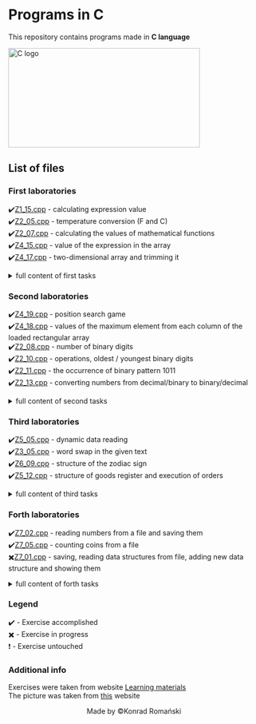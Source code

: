 # Programs in C
This repository contains programs made in **C language**

<img src="https://online.crbtech.in/wp-content/uploads/2019/03/C-programming-768x398.png" alt="C logo" width="384" height="199" alt="C Programming image" title="Image of C programming">

## List of files
### First laboratories
:heavy_check_mark:[Z1_15.cpp](https://github.com/TheSoulsHunter/Programs_in_C/blob/master/Programs_in_C/Z1_15.cpp) - calculating expression value\
:heavy_check_mark:[Z2_05.cpp](https://github.com/TheSoulsHunter/Programs_in_C/blob/master/Programs_in_C/Z2_05.cpp) - temperature conversion (F and C)\
:heavy_check_mark:[Z2_07.cpp](https://github.com/TheSoulsHunter/Programs_in_C/blob/master/Programs_in_C/Z2_07.cpp) - calculating the values of mathematical functions\
:heavy_check_mark:[Z4_15.cpp](https://github.com/TheSoulsHunter/Programs_in_C/blob/master/Programs_in_C/Z4_15.cpp) - value of the expression in the array\
:heavy_check_mark:[Z4_17.cpp](https://github.com/TheSoulsHunter/Programs_in_C/blob/master/Programs_in_C/Z4_17.cpp) - two-dimensional array and trimming it
<details><summary>full content of first tasks</summary>
<p>

#### Z1_15
Opracować program obliczania wartości wyrażenia\
`T = (ln(x - 5) + 1) / (sqrt(y - 3))`\
dla zmiennych x, y typu double. Jeżeli wartości T nie można obliczyć wyprowadzić tekst "Brak rozwiązania.".

#### Z2_05
Opracować program zamiany temperatury wyrażonej w stopniach Celsjusza na stopnie Fahrenheita i odwrotnie.\
`TC =  5/9  ( TF  – 32)`; `TF =  9/5 TC + 32`\
Program powinien pytać o kierunek konwersji, wczytywać temperaturę `TC` lub `TF`
i wyprowadzać wartość przeliczoną wraz z jednostką.

#### Z2_07
Opracować program, który oblicza wartość wskazanej funkcji matematycznej. Program ten w pętli:\
•	wczytuje nową wartość zmiennej x typu double,\
•	pyta o numer funkcji, oblicza i wyprowadza jej wartość (o ile to możliwe):
- 0 - `sin(x)`
- 1 - `tg(x)`
- 2 - `arcsin(x)`
- 3 - `sqrt(x)`
- 4 - `ln(x)`
- 5 - `recip(x)`
- 6 -  `sqr(x)`
- inna wartość - koniec programu

#### Z4_15
Opracować program, który wczytuje dwie tablice jednowymiarowe `A` , `B` obie
n-elementowe (`n < 100`) zawierające liczby typu double i następnie wyprowadza elementy tablicy `C` zdefiniowane jako:\
`Ci = (sin ( Ai )  +  i) / (cos ( Bi )  –  Ai)`\
gdy mianownik = 0 to ułamek = –1\
Kolejność danych : `n`,` A0`, ... `An-1`, `B0`, ... `Bn-1`   (n : int, pozostałe : double)  

#### Z4_17
Opracować program, który wczytuje tablicę dwuwymiarową liczb typu double o `W` wierszach i `K` kolumnach (`W < 50`, `K < 50`) oraz dwie wartości całkowite `x` oraz `y` (sprawdzić czy `0 ≤ x < K` i `0 ≤ y < K`). Następnie program wyprowadza wszystkie kolumny tablicy o indeksach od `x` do `y`.
</p>
</details>

### Second laboratories
:heavy_check_mark:[Z4_19.cpp](https://github.com/TheSoulsHunter/Programs_in_C/blob/master/Programs_in_C/Z4_19.cpp) - position search game\
:heavy_check_mark:[Z4_18.cpp](https://github.com/TheSoulsHunter/Programs_in_C/blob/master/Programs_in_C/Z4_18.cpp) - values of the maximum element from each column of the loaded rectangular array\
:heavy_check_mark:[Z2_08.cpp](https://github.com/TheSoulsHunter/Programs_in_C/blob/master/Programs_in_C/Z2_08.cpp) - number of binary digits\
:heavy_check_mark:[Z2_10.cpp](https://github.com/TheSoulsHunter/Programs_in_C/blob/master/Programs_in_C/Z2_10.cpp) - operations, oldest / youngest binary digits\
:heavy_check_mark:[Z2_11.cpp](https://github.com/TheSoulsHunter/Programs_in_C/blob/master/Programs_in_C/Z2_11.cpp) - the occurrence of binary pattern 1011\
:heavy_check_mark:[Z2_13.cpp](https://github.com/TheSoulsHunter/Programs_in_C/blob/master/Programs_in_C/Z2_13.cpp) - converting numbers from decimal/binary to binary/decimal

<details><summary>full content of second tasks</summary>
<p>

#### Z4_19
Opracować program, który losuje położenie znaku `*` w zakresie `X = 10` do `40`,
`Y = 5` do `15`. Następnie program oczyszcza okno konsoli, wyświetla znak `*` w pozycji `[10, 5]` i przesuwa go reagując na  klawisze strzałek. Gdy znak `*` znajdzie się w wylosowanej pozycji gra się kończy. Program nie zezwala na wyprowadzenie znaku `*` poza podany zakres pozycji.

#### Z4_18
Opracować program, który wczytuje  wierszami elementy tablicy prostokątnej `H`
o wymiarach `W x K` (`W , K < 50`) zawierającą liczby typu double i wyprowadza wartość maksymalnego elementu z każdej kolumny tej tablicy.

#### Z2_08
Opracować program, który oblicza i wyprowadza liczbę cyfr  binarnych `1` występujących w wartości zmiennej Liczba typu unsigned int (wartość Liczby wczytać z klawiatury).

#### Z2_10
Opracować program, który realizuje następujące opcje:
- `N`, `n` - wczytanie wartości zmiennej Sekcja typu unsigned long long,
- `L`, `l` - ustalenie i wyprowadzenie pozycji najstarszej cyfry binarnej `1` występującej w wartości zmiennej  Sekcja,
- `R`, `r` - ustalenie i wyprowadzenie pozycji najmłodszej cyfry binarnej `0` występującej w wartości zmiennej  Sekcja,
- `Q`, `q` - koniec programu.\
Opcje `L` i `R` nie mogą zostać wykonane przed wykonaniem opcji `N`.

#### Z2_11
Opracować program, który ustala, czy w ciągu binarnym będącym wartością zmiennej Alfa typu unsigned int na najstarszych pozycjach występuje wzorzec binarny `1011`. (wartość Alfa wczytać z klawiatury).

#### Z2_13
Opracować program, który wczytuje liczby całkowite dodatnie zapisane jako dziesiętne/binarne i wyprowadza ich wartości w postaci binarnej/dziesiętnej. Liczby dziesiętne poprzedzone są literą `D` (np. `D35409`), liczby binarne poprzedzone są literą `B` (np. `B110100010`) - z funkcji scanf, printf można korzystać jedynie do wprowadzania/wyprowadzania tekstów.

</p>
</details>

### Third laboratories
:heavy_check_mark:[Z5_05.cpp](https://github.com/TheSoulsHunter/Programs_in_C/blob/master/Programs_in_C/Z5_05.cpp) - dynamic data reading\
:heavy_check_mark:[Z3_05.cpp](https://github.com/TheSoulsHunter/Programs_in_C/blob/master/Programs_in_C/Z3_05.cpp) - word swap in the given text\
:heavy_check_mark:[Z6_09.cpp](https://github.com/TheSoulsHunter/Programs_in_C/blob/master/Programs_in_C/Z6_09.cpp) - structure of the zodiac sign\
:heavy_check_mark:[Z5_12.cpp](https://github.com/TheSoulsHunter/Programs_in_C/blob/master/Programs_in_C/Z5_12.cpp) - structure of goods register and execution of orders

<details><summary>full content of third tasks</summary>
<p>

#### Z5_05
Opracować program, który wczytuje elementy typu double do zadeklarowanej dynamicznie tablicy dwuwymiarowej o `N` wierszach i `M` kolumnach (`N` i `M` wczytywane z klawiatury) oraz oblicza ile kolumn posiada sumę  elementów  większą od wartości `X` (również wczytanej z klawiatury).

#### Z3_05
Opracować program makrogenerator, który wczytuje źródłowy tekst wielowyrazowy, zakończony tekstem `@` oraz ciąg par wyrazów do_usunięcia  – do_wstawienia, również zakończony tekstem `@`. Następnie w tekście źródłowym każdy wyraz znajdujący się w zestawie do_usunięcia zostaje zastąpiony odpowiadającym mu wyrazem z zestawu do_wstawienia.
Przykład.\
__Tekst źródłowy__:
```
Na Starym Rynku rozdaja samochody @
```
__Pary wyrazów__:
```
rozdaja kradana
samochody rowery
@
```
__Wynik__:
```
Na Starym Rynku kradna rowery
```

#### Z6_09
Opracować program ustalający znak zodiaku danej osoby. Po wczytaniu numeru dnia
 i numeru miesiąca urodzenia program przegląda tablicę struktur zawierającą nazwy znaków zodiaku i numery dni, w których kolejny znak rozpoczyna się w danym miesiącu

| numer | dane  | miesiąc  |
|:-----:|:-----:|:--------:|
|   0   | nazwa | styczeń  |
|       | dzień |          |
|  ...  |  ...  |   ...    |
|  11   | nazwa | grudzien |
|       | dzien |          |

#### Z5_12
Napisać program, który umożliwia przetwarzanie prostego rejestru towarów.\
Tablica towarów:

| numer |    dane     |
|:-----:|:-----------:|
|   0   | NazwaTowaru |
|       | LiczbaSztuk |
|       | Cena1Sztuki |
|  ...  |     ...     |
|  49   | NazwaTowaru |
|       | LiczbaSztuk |
|       | Cena1Sztuki |

</p>
</details>

### Forth laboratories
:heavy_check_mark:[Z7_02.cpp](https://github.com/TheSoulsHunter/Programs_in_C/blob/master/Programs_in_C/Z7_02.cpp) - reading numbers from a file and saving them\
:heavy_check_mark:[Z7_05.cpp](https://github.com/TheSoulsHunter/Programs_in_C/blob/master/Programs_in_C/Z7_05.cpp) - counting coins from a file\
:heavy_multiplication_x:[Z7_01.cpp](https://github.com/TheSoulsHunter/Programs_in_C/blob/master/Programs_in_C/Z7_01.cpp) - saving, reading data structures from file, adding new data structure and showing them

<details><summary>full content of forth tasks</summary>
<p>

#### Z7_02
Plik wejściowy zawiera ciąg liczb całkowitych oddzielonych spacjami. Opracować program, który z takiego pliku wejściowego (zapytać o nazwę) przepisuje do pliku wyjściowego (też zapytać o nazwę) tylko te liczby całkowite, które są większe od `137`.

#### Z7_05
Automat do rozpoznawania monet generuje plik tekstowy, który zawiera ciąg znaków opisujących poszczególne monety (bez żadnych znaków rozdzielających):

| moneta | znak |
|:------:|:----:|
|  1 gr  |  c   |
|  2 gr  |  t   |
|  5 gr  |  f   |
| 10 gr  |  d   |
| 20 gr  |  q   |
| 50 gr  |  h   |
|  1 zł  |  K   |
|  2 zł  |  D   |
|  5 zł  |  F   |

#### Z7_01
Opracować program prowadzący spis pracowników firmy (max.. 50 pracowników). Każdy pracownik opisany jest za pomocą struktury zawierającej nazwisko i pensję. Program realizuje następujące polecenia:
- `R` : wczytanie liczby pracowników i tablicy struktur opisujących pracowników z pliku dyskowego (zapytać o nazwę pliku),
- `N` : nowy pracownik - wczytać dane opisujące pracownika i wprowadzić do kolejnej pozycji tabeli struktur,
- `W` : wyświetlanie informacji o wszystkich pracownikach,
- `Z` : zapis liczby pracowników i tabeli pracowników do pliku dyskowego (zapytać o nazwę pliku),
- `K` : koniec programu.

Dla realizacji poszczególnych opcji zdefiniować funkcje.  

</p>
</details>

### Legend
:heavy_check_mark: - Exercise accomplished\
:heavy_multiplication_x: - Exercise in progress\
:heavy_exclamation_mark: - Exercise untouched

### Additional info
Exercises were taken from website [Learning materials](http://www.cs.put.poznan.pl/jkniat/MatDydakt.html)\
The picture was taken from [this](https://online.crbtech.in/wp-content/uploads/2019/03/C-programming-768x398.png) website

<p align="center">Made by ©Konrad Romański</p>
